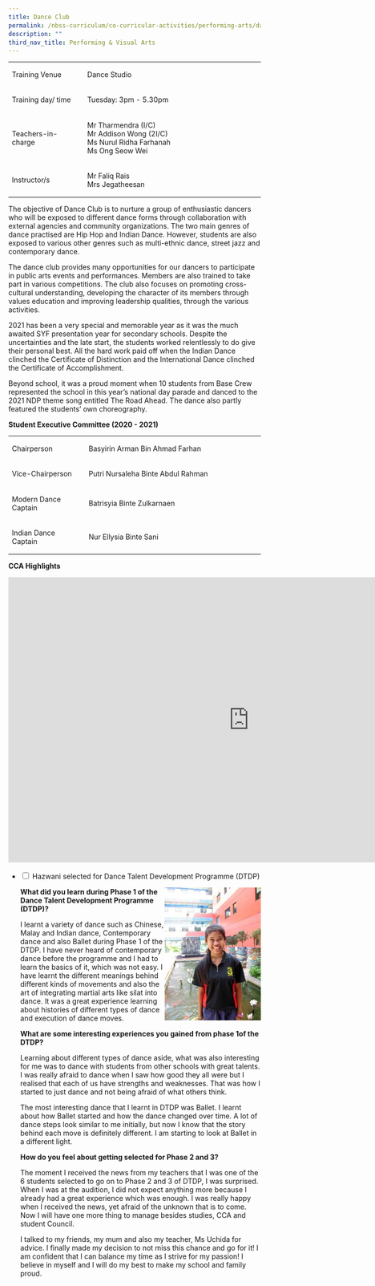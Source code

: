 ```yaml
---
title: Dance Club
permalink: /nbss-curriculum/co-curricular-activities/performing-arts/dance-club
description: ""
third_nav_title: Performing & Visual Arts
---
```

<table width="0">
<tbody>
<tr>
<td width="161">
<p>Training Venue</p>
</td>
<td width="441">
<p>Dance Studio</p>
</td>
</tr>
<tr>
<td width="161">
<p>Training day/ time</p>
</td>
<td width="441">
<p>Tuesday: 3pm - 5.30pm</p>
</td>
</tr>
<tr>
<td width="161">
<p>Teachers-in-charge</p>
</td>
<td width="441">
<p>Mr Tharmendra (I/C)<br />Mr Addison Wong (2I/C)<br />Ms Nurul Ridha Farhanah<br />Ms Ong Seow Wei&nbsp;</p>
</td>
</tr>
<tr>
<td width="161">
<p>Instructor/s</p>
</td>
<td width="441">
<p>Mr Faliq Rais<br />Mrs Jegatheesan</p>
</td>
</tr>
</tbody>
</table>
<p>The objective of Dance Club is to nurture a group of enthusiastic dancers who will be exposed to different dance forms through collaboration with external agencies and community organizations. The two main genres of dance practised are Hip Hop and Indian Dance. However, students are also exposed to various other genres such as multi-ethnic dance, street jazz and contemporary dance.&nbsp;</p>
<p>The dance club provides many opportunities for our dancers to participate in public arts events and performances. Members are also trained to take part in various competitions. The club also focuses on promoting cross-cultural understanding, developing the character of its members through values education and improving leadership qualities, through the various activities.</p>
<p>2021 has been a very special and memorable year as it was the much awaited SYF presentation year for secondary schools. Despite the uncertainties and the late start, the students worked relentlessly to do give their personal best. All the hard work paid off when the Indian Dance clinched the Certificate of Distinction and the International Dance clinched the Certificate of Accomplishment.</p>
<p>Beyond school, it was a proud moment when 10 students from Base Crew represented the school in this year&rsquo;s national day parade and danced to the 2021 NDP theme song entitled The Road Ahead. The dance also partly featured the students&rsquo; own choreography.</p>
<p><strong>Student Executive Committee (2020 - 2021)</strong></p>
<table width="0">
<tbody>
<tr>
<td width="162">
<p>Chairperson</p>
</td>
<td width="440">
<p>Basyirin Arman Bin Ahmad Farhan</p>
</td>
</tr>
<tr>
<td width="162">
<p>Vice-Chairperson</p>
</td>
<td width="440">
<p>Putri Nursaleha Binte Abdul Rahman</p>
</td>
</tr>
<tr>
<td width="162">
<p>Modern Dance Captain</p>
</td>
<td width="440">
<p>Batrisyia Binte Zulkarnaen</p>
</td>
</tr>
<tr>
<td width="162">
<p>Indian Dance Captain</p>
</td>
<td width="440">
<p>Nur Ellysia Binte Sani</p>
</td>
</tr>
</tbody>
</table>
<p><strong>CCA Highlights</strong></p>
<iframe src="https://docs.google.com/presentation/d/e/2PACX-1vSV4TLBcYHtEqI0jbfdE5LLzIbqGpnoBJ0FoPMFPhCtbxX3gXDg6wR7QpUMeQ-UVom3MQ165SN2FDJZ/embed?start=false&loop=false&delayms=10000" frameborder="0" width="960" height="569" allowfullscreen="true"></iframe>
<ul class="jekyllcodex_accordion">
<li><input id="accordion1" type="checkbox" /> <label for="accordion1">Hazwani selected for Dance Talent Development Programme (DTDP)</label>
<div>
<img style="width: 40%;" src="/images/haz.jpg" align = "right" />
<p><strong>What did you learn during Phase 1 of the Dance Talent Development Programme (DTDP)?</strong></p>
<p>I learnt a variety of dance such as Chinese, Malay and Indian dance, Contemporary dance and also Ballet during Phase 1 of the DTDP. I have never heard of contemporary dance before the programme and I had to learn the basics of it, which was not easy. I have learnt the different meanings behind different kinds of movements and also the art of integrating martial arts like silat into dance. It was a great experience learning about histories of different types of dance and execution of dance moves.</p>
<p><strong>What are some interesting experiences you gained from phase 1of the DTDP?</strong></p>
<p>Learning about different types of dance aside, what was also interesting for me was to dance with students from other schools with great talents. I was really afraid to dance when I saw how good they all were but I realised that each of us have strengths and weaknesses. That was how I started to just dance and not being afraid of what others think.</p>
<p>The most interesting dance that I learnt in DTDP was Ballet. I learnt about how Ballet started and how the dance changed over time. A lot of dance steps look similar to me initially, but now I know that the story behind each move is definitely different. I am starting to look at Ballet in a different light.</p>
<p><strong>How do you feel about getting selected for Phase 2 and 3?</strong></p>
<p>The moment I received the news from my teachers that I was one of the 6 students selected to go on to Phase 2 and 3 of DTDP, I was surprised. When I was at the audition, I did not expect anything more because I already had a great experience which was enough. I was really happy when I received the news, yet afraid of the unknown that is to come. Now I will have one more thing to manage besides studies, CCA and student Council.</p>
<p>I talked to my friends, my mum and also my teacher, Ms Uchida for advice. I finally made my decision to not miss this chance and go for it! I am confident that I can balance my time as I strive for my passion! I believe in myself and I will do my best to make my school and family proud.</p>
</div>
</li>
</ul>